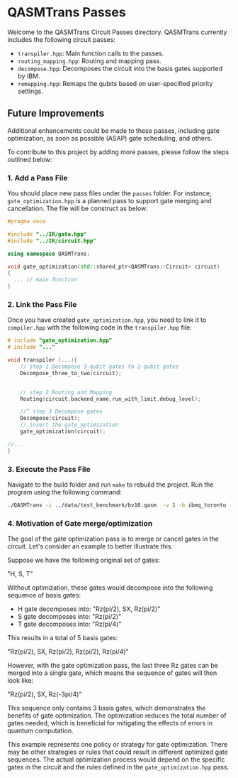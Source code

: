 # QASMTrans Passes

Welcome to the QASMTrans Circuit Passes directory. QASMTrans currently includes the following circuit passes:

- `transpiler.hpp`: Main function calls to the passes.
- `routing_mapping.hpp`: Routing and mapping pass.
- `decompose.hpp`: Decomposes the circuit into the basis gates supported by IBM.
- `remapping.hpp`: Remaps the qubits based on user-specified priority settings.

## Future Improvements

Additional enhancements could be made to these passes, including gate optimization, as soon as possible (ASAP) gate scheduling, and others.

To contribute to this project by adding more passes, please follow the steps outlined below:

### 1. Add a Pass File

You should place new pass files under the `passes` folder. For instance, `gate_optimization.hpp` is a planned pass to support gate merging and cancellation. The file will be construct as below:

```cpp
#pragma once

#include "../IR/gate.hpp"
#include "../IR/circuit.hpp"

using namespace QASMTrans;

void gate_optimization(std::shared_ptr<QASMTrans::Circuit> circuit) 
{
  ... // main function
}

```

### 2. Link the Pass File

Once you have created `gate_optimization.hpp`, you need to link it to `compiler.hpp` with the following code in the `transpiler.hpp` file:

```cpp
# include "gate_optimization.hpp"
# include "..."

void transpiler (...){
    // step 1 Decompose 3-qubit gates to 2-qubit gates
    Decompose_three_to_two(circuit);


    // step 2 Routing and Mapping
    Routing(circuit,backend_name,run_with_limit,debug_level);

    //^ step 3 Decompose gates
    Decompose(circuit);
    // insert the gate_optimization
    gate_optimization(circuit);

//...
}


```

### 3. Execute the Pass File

Navigate to the build folder and run `make` to rebuild the project. Run the program using the following command:

```bash
./QASMTrans -i ../data/test_benchmark/bv10.qasm  -v 1 -b ibmq_toronto -m qiskit
```

### 4. Motivation of Gate merge/optimization

The goal of the gate optimization pass is to merge or cancel gates in the circuit. Let's consider an example to better illustrate this. 

Suppose we have the following original set of gates:

"H, S, T"

Without optimization, these gates would decompose into the following sequence of basis gates:

- H gate decomposes into: "Rz(pi/2), SX, Rz(pi/2)"
- S gate decomposes into: "Rz(pi/2)"
- T gate decomposes into: "Rz(pi/4)"

This results in a total of 5 basis gates:

"Rz(pi/2), SX, Rz(pi/2), Rz(pi/2), Rz(pi/4)"


However, with the gate optimization pass, the last three Rz gates can be merged into a single gate, which means the sequence of gates will then look like:

"Rz(pi/2), SX, Rz(-3pi/4)"


This sequence only contains 3 basis gates, which demonstrates the benefits of gate optimization. The optimization reduces the total number of gates needed, which is beneficial for mitigating the effects of errors in quantum computation.

This example represents one policy or strategy for gate optimization. There may be other strategies or rules that could result in different optimized gate sequences. The actual optimization process would depend on the specific gates in the circuit and the rules defined in the `gate_optimization.hpp` pass.

